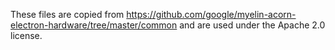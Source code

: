 These files are copied from
https://github.com/google/myelin-acorn-electron-hardware/tree/master/common
and are used under the Apache 2.0 license.
